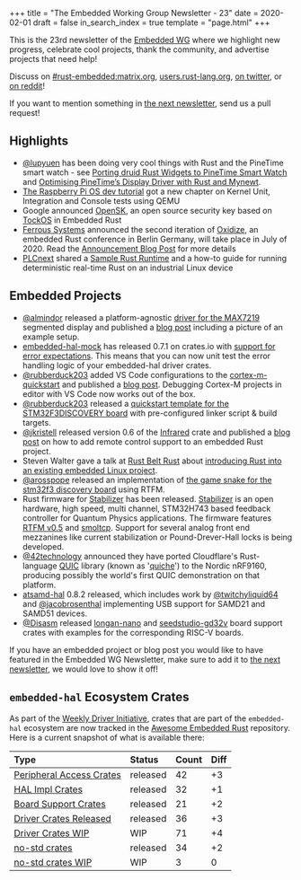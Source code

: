 +++
title = "The Embedded Working Group Newsletter - 23"
date = 2020-02-01
draft = false
in_search_index = true
template = "page.html"
+++

This is the 23rd newsletter of the [Embedded WG] where we highlight new progress, celebrate cool projects, thank the community, and advertise projects that need help!

[Embedded WG]: https://github.com/rust-embedded/wg

Discuss on [#rust-embedded:matrix.org], [users.rust-lang.org], [on twitter], or [on reddit]!

[#rust-embedded:matrix.org]: https://matrix.to/#/#rust-embedded:matrix.org
[users.rust-lang.org]: https://users.rust-lang.org/t/the-embedded-working-group-newsletter-23/37708
[on twitter]: https://twitter.com/rustembedded/status/1223606976527114240
[on reddit]: https://www.reddit.com/r/rust/comments/ex6ike/the_23rd_embedded_working_group_newsletter/

<!-- more -->

If you want to mention something in [the next newsletter], send us a pull request!

[the next newsletter]: https://github.com/rust-embedded/blog/edit/master/content/2020-02-29-newsletter-24.md

## Highlights

- [@lupyuen] has been doing very cool things with Rust and the PineTime smart watch - see [Porting druid Rust Widgets to PineTime Smart Watch] and [Optimising PineTime’s Display Driver with Rust and Mynewt].
- [The Raspberry Pi OS dev tutorial] got a new chapter on Kernel Unit, Integration and Console tests using QEMU
- Google announced [OpenSK], an open source security key based on [TockOS] in Embedded Rust
- [Ferrous Systems] announced the second iteration of [Oxidize], an embedded Rust conference in Berlin Germany, will take place in July of 2020. Read the [Announcement Blog Post] for more details
- [PLCnext] shared a [Sample Rust Runtime] and a how-to guide for running deterministic real-time Rust
 on an industrial Linux device

## Embedded Projects

- [@almindor] released a platform-agnostic [driver for the MAX7219][max7219-driver] segmented display and published a [blog post][max7219-blog-post] including a picture of an example setup.
- [embedded-hal-mock] has released 0.7.1 on crates.io with [support for error expectations]. This means that you can now unit test the error handling logic of your embedded-hal driver crates.
- [@rubberduck203][@rubberduck203] added VS Code configurations to the [cortex-m-quickstart][cortex-m-quickstart] and published a [blog post][vscode-blog]. Debugging Cortex-M projects in editor with VS Code now works out of the box.
- [@rubberduck203][@rubberduck203] released a [quickstart template for the STM32F3DISCOVERY board][stm32f3-quickstart] with pre-configured linker script & build targets.
- [@jkristell] released version 0.6 of the [Infrared][infrared] crate and published a [blog post][infrared-blog] on how to add remote control support to an embedded Rust project.
- Steven Walter gave a talk at [Rust Belt Rust][rust-belt-rust] about [introducing Rust into an existing embedded Linux project][introducing-rust-into-legacy].
- [@arosspope] released an implementation of [the game snake for the stm32f3 discovery board] using RTFM.
- Rust firmware for [Stabilizer] has been released. [Stabilizer][stabilizer-wiki] is an open hardware, high speed, multi channel, STM32H743 based feedback controller for Quantum Physics applications. The firmware features [RTFM v0.5] and [smoltcp]. Support for several analog front end mezzanines like current stabilization or Pound-Drever-Hall locks is being developed.
- [@42technology] announced they have ported Cloudflare's Rust-language [QUIC] library (known as '[quiche]') to the Nordic nRF9160, producing possibly the world's first QUIC demonstration on that platform.
- [atsamd-hal] 0.8.2 released, which includes work by [@twitchyliquid64] and [@jacobrosenthal] implementing USB support for SAMD21 and SAMD51 devices.
- [@Disasm] released [longan-nano] and [seedstudio-gd32v] board support crates with examples for the corresponding RISC-V boards.

<!-- LINK SECTION FOR HIGHLIGHTS AND EMBEDDED PROJECTS -->

[@42technology]: https://twitter.com/42technology
[@almindor]: https://github.com/almindor
[@arosspope]: https://github.com/arosspope
[@Disasm]: https://github.com/Disasm
[@jacobrosenthal]: https://github.com/jacobrosenthal
[@jkristell]: https://github.com/jkristell
[@lupyuen]: https://github.com/lupyuen
[@rubberduck203]: https://twitter.com/Rubberduck203
[@twitchyliquid64]: https://github.com/twitchyliquid64
[Ferrous Systems]: https://ferrous-systems.com
[PLCnext]: https://github.com/PLCnext/

[Announcement Blog Post]: https://ferrous-systems.com/blog/oxidize-2020/
[atsamd-hal]: https://github.com/atsamd-rs/atsamd
[cortex-m-quickstart]: https://github.com/rust-embedded/cortex-m-quickstart
[embedded-hal-mock]: https://github.com/dbrgn/embedded-hal-mock/
[infrared-blog]: https://jott.se/blog/infrared
[infrared]: https://github.com/jkristell/infrared
[introducing-rust-into-legacy]: https://www.youtube.com/watch?v=EoV94cg_Tug
[longan-nano]: https://github.com/riscv-rust/longan-nano/
[max7219-blog-post]: https://blog.katona.me/2019/12/22/MAX7219-segmented-display-driver-in-Rust/
[max7219-driver]: https://crates.io/crates/max7219
[OpenSK]: https://security.googleblog.com/2020/01/say-hello-to-opensk-fully-open-source.html
[Optimising PineTime’s Display Driver with Rust and Mynewt]: https://medium.com/@ly.lee/optimising-pinetimes-display-driver-with-rust-and-mynewt-3ba269ea2f5c
[Oxidize]: https://oxidizeconf.com
[Porting druid Rust Widgets to PineTime Smart Watch]: https://medium.com/@ly.lee/porting-druid-rust-widgets-to-pinetime-smart-watch-7e1d5a5d977a
[QUIC]: https://en.wikipedia.org/wiki/QUIC
[quiche]: https://github.com/cloudflare/quiche
[RTFM v0.5]: https://github.com/rtfm-rs/cortex-m-rtfm
[rust-belt-rust]: http://www.rust-belt-rust.com/
[Sample Rust Runtime]: https://github.com/PLCnext/rust-sample-runtime
[seedstudio-gd32v]: https://github.com/riscv-rust/seedstudio-gd32v
[smoltcp]: https://github.com/m-labs/smoltcp
[stabilizer-wiki]: https://github.com/sinara-hw/Stabilizer/wiki
[Stabilizer]: https://github.com/quartiq/stabilizer
[stm32f3-quickstart]: https://github.com/rubberduck203/stm32f3-discovery-quickstart
[support for error expectations]: https://docs.rs/embedded-hal-mock/0.7.1/embedded_hal_mock/i2c/index.html#testing-error-handling
[the game snake for the stm32f3 discovery board]: https://github.com/arosspope/usnake
[The Raspberry Pi OS dev tutorial]: https://github.com/rust-embedded/rust-raspi3-OS-tutorials/tree/master/13_integrated_testing
[TockOS]: https://www.tockos.org/
[vscode-blog]: https://christopherjmcclellan.wordpress.com/2019/12/31/debugging-rust-cortex-m-with-vs-code-take-2/

If you have an embedded project or blog post you would like to have featured in the Embedded WG Newsletter, make sure to add it to [the next newsletter], we would love to show it off!

## `embedded-hal` Ecosystem Crates

As part of the [Weekly Driver Initiative], crates that are part of the `embedded-hal` ecosystem are now tracked in the [Awesome Embedded Rust] repository. Here is a current snapshot of what is available there:

| Type                       | Status    | Count | Diff |
| :---                       | :-----    | :---- | :--- |
| [Peripheral Access Crates] | released  | 42    | +3   |
| [HAL Impl Crates]          | released  | 32    | +1   |
| [Board Support Crates]     | released  | 21    | +2   |
| [Driver Crates Released]   | released  | 36    | +3   |
| [Driver Crates WIP]        | WIP       | 71    | +4   |
| [no-std crates]            | released  | 34    | +2   |
| [no-std crates WIP]        | WIP       |  3    |  0   |

[Awesome Embedded Rust]: https://github.com/rust-embedded/awesome-embedded-rust
[Weekly Driver Initiative]: https://github.com/rust-embedded/wg/issues/39
[Peripheral Access Crates]: https://github.com/rust-embedded/awesome-embedded-rust#peripheral-access-crates
[HAL Impl Crates]: https://github.com/rust-embedded/awesome-embedded-rust#hal-implementation-crates
[Board Support Crates]: https://github.com/rust-embedded/awesome-embedded-rust#board-support-crates
[Driver Crates Released]: https://github.com/rust-embedded/awesome-embedded-rust#driver-crates
[Driver Crates WIP]: https://github.com/rust-embedded/awesome-embedded-rust#wip
[no-std crates]: https://github.com/rust-embedded/awesome-embedded-rust#no-std-crates
[no-std crates WIP]: https://github.com/rust-embedded/awesome-embedded-rust#wip-1
